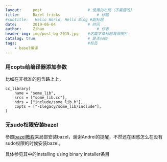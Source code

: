```yaml
---
layout:     post   				    # 使用的布局（不需要改）
title:      Bazel tricks 				# 标题 
#subtitle:   Hello World, Hello Blog #副标题
date:       2019-06-04 				# 时间
author:     Zihao 						# 作者
header-img: img/post-bg-2015.jpg 	#这篇文章标题背景图片
catalog: true 						# 是否归档
tags:								#标签
    - basel编译
---
```


### 用copts给编译器添加参数
比如在非标准的包含路上上，
```
cc_library(
    name = "some_lib",
    srcs = ["some_lib.cc"],
    hdrs = ["include/some_lib.h"],
    copts = ["-Ilegacy/some_lib/include"],
)

```
### 无sudo权限安装bazel
参照[bazel教程](https://docs.bazel.build/versions/master/install-ubuntu.html "悬停显示")来局部安装bazel，谢谢Andrei的提醒，不然还在困惑怎么在没有sudo权限的时候安装bazel。

具体参见其中的Installing using binary installer条目
